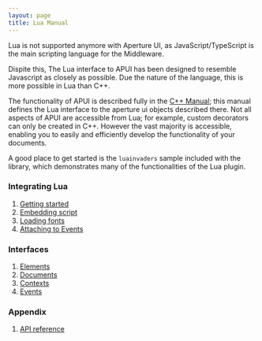```yaml
---
layout: page
title: Lua Manual
---
```

Lua is not supported anymore with Aperture UI, as JavaScript/TypeScript is the main scripting language for the Middleware.

Dispite this, The Lua interface to APUI has been designed to resemble Javascript as closely as possible. Due the nature of the language, this is more possible in Lua than C++.

The functionality of APUI is described fully in the [C++ Manual](cpp_manual.html); this manual defines the Lua interface to the aperture ui objects described there. Not all aspects of APUI are accessible from Lua; for example, custom decorators can only be created in C++. However the vast majority is accessible, enabling you to easily and efficiently develop the functionality of your documents.

A good place to get started is the `luainvaders` sample included with the library, which demonstrates many of the functionalities of the Lua plugin.

### Integrating Lua

1. [Getting started](lua_manual/getting_started.html)
2. [Embedding script](lua_manual/embedding_script.html)
3. [Loading fonts](lua_manual/fonts.html)
4. [Attaching to Events](lua_manual/attaching_to_events.html) 

### Interfaces

1. [Elements](lua_manual/elements.html)
2. [Documents](lua_manual/documents.html)
3. [Contexts](lua_manual/contexts.html)
4. [Events](lua_manual/events.html)

### Appendix

1. [API reference](lua_manual/api_reference.html)
